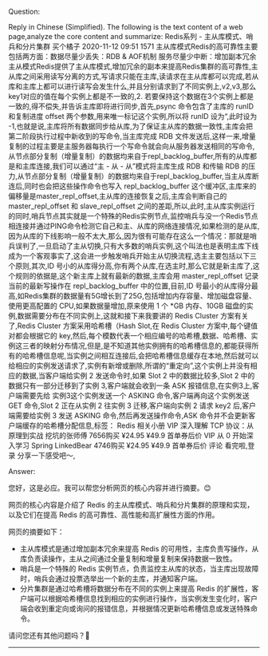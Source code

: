 Question:

Reply in Chinese (Simplified).
The following is the text content of a web page,analyze the core content and summarize:
Redis系列 - 主从库模式、哨兵和分片集群
买个橘子
2020-11-12 09:51
1571
主从库模式Redis的高可靠性主要包括两方面：数据尽量少丢失：RDB & AOF机制
服务尽量少中断：增加副本冗余
主从模式Redis提供了主从库模式,增加冗余的副本来提高Redis集群的高可靠性,主从库之间采用读写分离的方式,写请求只能在主库,读请求在主从库都可以完成,若从库和主库上都可以进行读写会发生什么,并且分别请求到了不同实例上,v2,v3,那么key1对应的值在每个实例上都是不一致的,2. 若要保持这个数据在3个实例上都是一致的,得不偿失,并告诉主库即将进行同步,首先,psync 命令包含了主库的 runID 和复制进度 offset 两个参数,用来唯一标记这个实例,所以将 runID 设为“,此时设为 -1,也就是说,主库将所有数据同步给从库,为了保证主从库的数据一致性,主库会把第二阶段执行过程中新收到的写命令,当主库完成 RDB 文件发送后,这样一来,增量复制的过程主要是主服务器每执行一个写命令就会向从服务器发送相同的写命令,从节点部分复制（增量复制）的数据均来自于repl_backlog_buffer,所有的从库都是和主库连接,我们可以通过“主 - 从 - 从”模式将主库生成 RDB 和传输 RDB 的压力,从节点部分复制（增量复制）的数据均来自于repl_backlog_buffer,当主从库断连后,同时也会把这些操作命令也写入 repl_backlog_buffer 这个缓冲区,主库来的偏移量是master_repl_offset,主从库的连接恢复之后,主库会判断自己的 master_repl_offset 和 slave_repl_offset 之间的差距,所以,此时,主从库实例运行的同时,哨兵节点其实就是一个特殊的Redis实例节点,监控哨兵与没一个Redis节点相连接并通过PING命令检测它自己和主、从库的网络连接情况,如果检测的是从库,因为从库的下线影响一般不太大,那么,因为很有可能存在这么一个情况：那就是哨兵误判了,一旦启动了主从切换,只有大多数的哨兵实例,这个叫法也是表明主库下线成为一个客观事实了,这会进一步触发哨兵开始主从切换流程,选主主要包括以下三个原则,其次,ID 号小的从库得分高,你有两个从库,在选主时,那么它就是新主库了,这个规则的依据是,这个新主库上就有最新的数据,主库会用 master_repl_offset 记录当前的最新写操作在 repl_backlog_buffer 中的位置,目前,ID 号最小的从库得分最高,如Redis集群的数据量有5G增长到了25G,包括增加内存容量、增加磁盘容量、使用更高配置的 CPU,如果数据量增加,原来使用 1 个 *GB 内存、10GB 磁盘的实例,数据需要分布在不同实例上,这就和接下来我要讲的 Redis Cluster 方案有关了,Redis Cluster 方案采用哈希槽（Hash Slot,在 Redis Cluster 方案中,每个键值对都会根据它的 key,然后,每个模数代表一个相应编号的哈希槽,数据、哈希槽、实例这三者的映射分布情况,但是,是不知道其他实例拥有的哈希槽信息的,都能获得所有的哈希槽信息呢,当实例之间相互连接后,会把哈希槽信息缓存在本地,然后就可以给相应的实例发送请求了,实例有新增或删除,所谓的“重定向”,这个实例上并没有相应的数据,当客户端给实例 2 发送命令时,如果 Slot 2 中的数据比较多,Slot 2 中的数据只有一部分迁移到了实例 3,客户端就会收到一条 ASK 报错信息,在实例3上,客户端需要先给 实例3这个实例发送一个 ASKING 命令,客户端再向这个实例发送 GET 命令,Slot 2 正在从实例 2 往实例 3 迁移,客户端向实例 2 请求 key2 后,客户端需要给实例 3 发送 ASKING 命令,然后再发送操作命令,ASK 命令并不会更新客户端缓存的哈希槽分配信息,标签：
Redis
相关小册
VIP 深入理解 TCP 协议：从原理到实战
挖坑的张师傅
7656购买
¥24.95
¥49.9
首单券后价
VIP 从 0 开始深入学习 Spring
LinkedBear
4746购买
¥24.95
¥49.9
首单券后价
评论
看完啦,登录
分享一下感受吧～,

Answer:

您好，这是必应。我可以帮您分析网页的核心内容并进行摘要。😊

网页的核心内容是介绍了 Redis 的主从库模式、哨兵和分片集群的原理和实现，以及它们在提高 Redis 的高可靠性、高性能和高扩展性方面的作用。

网页的摘要如下：

- 主从库模式是通过增加副本冗余来提高 Redis 的可用性，主库负责写操作，从库负责读操作，主从之间通过全量复制和增量复制来保持数据一致性。
- 哨兵是一个特殊的 Redis 实例节点，负责监控主从库的状态，当主库出现故障时，哨兵会通过投票选举出一个新的主库，并通知客户端。
- 分片集群是通过哈希槽将数据分布在不同的实例上来提高 Redis 的扩展性，客户端可以根据哈希槽信息找到相应的实例进行操作，当实例发生变化时，客户端会收到重定向或询问的报错信息，并根据情况更新哈希槽信息或发送特殊命令。

请问您还有其他问题吗？👋

<hr/>

